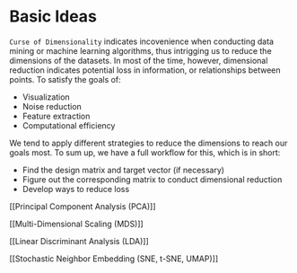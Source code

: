 # Basic Ideas

`Curse of Dimensionality` indicates incovenience when conducting data mining or machine learning algorithms, thus intrigging us to reduce the dimensions of the datasets. In most of the time, however, dimensional reduction indicates potential loss in information, or relationships between points. To satisfy the goals of:
- Visualization
- Noise reduction
- Feature extraction
- Computational efficiency

We tend to apply different strategies to reduce the dimensions to reach our goals most. To sum up, we have a full workflow for this, which is in short:
- Find the design matrix and target vector (if necessary)
- Figure out the corresponding matrix to conduct dimensional reduction
- Develop ways to reduce loss

[[Principal Component Analysis (PCA)]]

[[Multi-Dimensional Scaling (MDS)]]

[[Linear Discriminant Analysis (LDA)]]

[[Stochastic Neighbor Embedding (SNE, t-SNE, UMAP)]]
